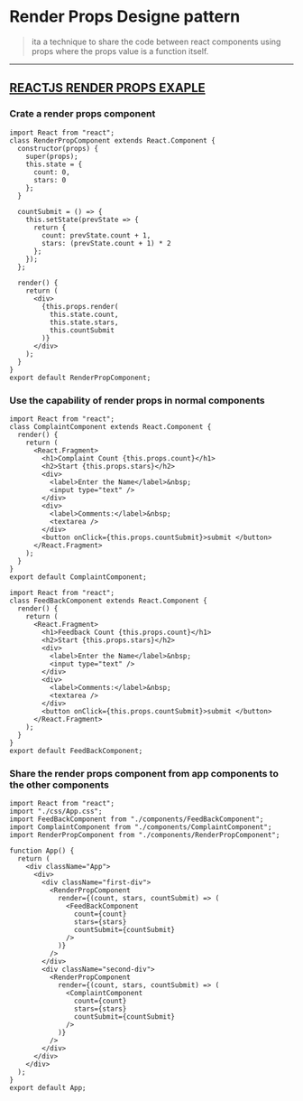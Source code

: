 # Render Props Designe pattern 
> ita a technique to share the code between react components using props where the props value is a function itself. 

---

## [REACTJS RENDER PROPS EXAPLE](https://github.com/adarshkumarsingh83/reactjs/tree/master/APPLICATIONS/reactjs-render-props-dp)

### Crate a render props component 
```
import React from "react";
class RenderPropComponent extends React.Component {
  constructor(props) {
    super(props);
    this.state = {
      count: 0,
      stars: 0
    };
  }

  countSubmit = () => {
    this.setState(prevState => {
      return {
        count: prevState.count + 1,
        stars: (prevState.count + 1) * 2
      };
    });
  };

  render() {
    return (
      <div>
        {this.props.render(
          this.state.count,
          this.state.stars,
          this.countSubmit
        )}
      </div>
    );
  }
}
export default RenderPropComponent;
```

### Use the capability of render props in normal components 
```
import React from "react";
class ComplaintComponent extends React.Component {
  render() {
    return (
      <React.Fragment>
        <h1>Complaint Count {this.props.count}</h1>
        <h2>Start {this.props.stars}</h2>
        <div>
          <label>Enter the Name</label>&nbsp;
          <input type="text" />
        </div>
        <div>
          <label>Comments:</label>&nbsp;
          <textarea />
        </div>
        <button onClick={this.props.countSubmit}>submit </button>
      </React.Fragment>
    );
  }
}
export default ComplaintComponent;
```

```
import React from "react";
class FeedBackComponent extends React.Component {
  render() {
    return (
      <React.Fragment>
        <h1>Feedback Count {this.props.count}</h1>
        <h2>Start {this.props.stars}</h2>
        <div>
          <label>Enter the Name</label>&nbsp;
          <input type="text" />
        </div>
        <div>
          <label>Comments:</label>&nbsp;
          <textarea />
        </div>
        <button onClick={this.props.countSubmit}>submit </button>
      </React.Fragment>
    );
  }
}
export default FeedBackComponent;
```

### Share the render props component from app components to the other components 
```
import React from "react";
import "./css/App.css";
import FeedBackComponent from "./components/FeedBackComponent";
import ComplaintComponent from "./components/ComplaintComponent";
import RenderPropComponent from "./components/RenderPropComponent";

function App() {
  return (
    <div className="App">
      <div>
        <div className="first-div">
          <RenderPropComponent
            render={(count, stars, countSubmit) => (
              <FeedBackComponent
                count={count}
                stars={stars}
                countSubmit={countSubmit}
              />
            )}
          />
        </div>
        <div className="second-div">
          <RenderPropComponent
            render={(count, stars, countSubmit) => (
              <ComplaintComponent
                count={count}
                stars={stars}
                countSubmit={countSubmit}
              />
            )}
          />
        </div>
      </div>
    </div>
  );
}
export default App;
```
